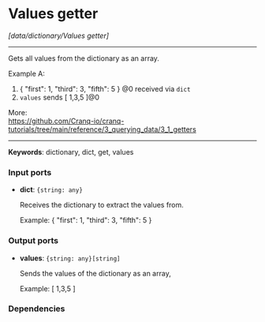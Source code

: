 # Values getter

_[data/dictionary/Values getter]_

---

Gets all values from the dictionary as an array.  
  
  
Example A:  
1. { "first": 1, "third": 3, "fifth": 5 } @0 received via `dict`  
2. `values` sends  [ 1,3,5 ]@0  
  
More:  
https://github.com/Cranq-io/cranq-tutorials/tree/main/reference/3_querying_data/3_1_getters  

---

__Keywords__: dictionary, dict, get, values

### Input ports

* __dict__: ` {string: any} `

    Receives the dictionary to extract the values from.
    
    Example:
    { "first": 1, "third": 3, "fifth": 5 } 

### Output ports

* __values__: ` {string: any}[string] `

    Sends the values of the dictionary as an array,
    
    Example:
    [ 1,3,5 ]

### Dependencies




